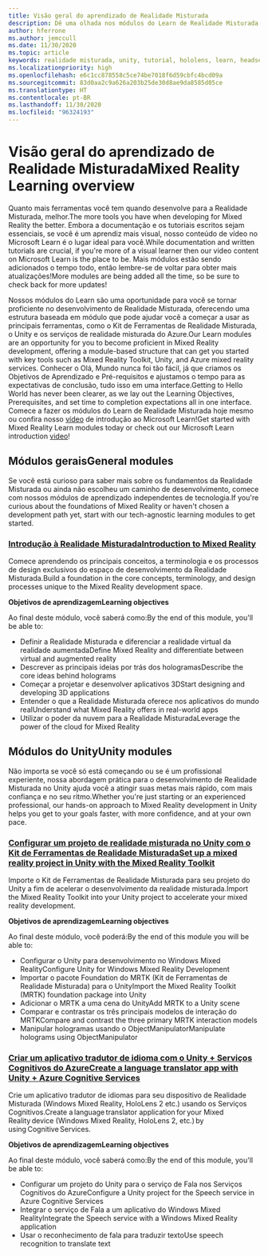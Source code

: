 ```yaml
---
title: Visão geral do aprendizado de Realidade Misturada
description: Dê uma olhada nos módulos do Learn de Realidade Misturada disponíveis.
author: hferrone
ms.author: jemccull
ms.date: 11/30/2020
ms.topic: article
keywords: realidade misturada, unity, tutorial, hololens, learn, headset de realidade misturada, headset do windows mixed reality, headset de realidade virtual, o que é a realidade virtual, o que é a realidade aumentada, MRTK, kit de ferramentas de realidade misturada, tradução de linguagem, Azure, serviços cognitivos do Azure
ms.localizationpriority: high
ms.openlocfilehash: e6c1cc878558c5ce74be7018f6d59cbfc4bcd09a
ms.sourcegitcommit: 83d0aa2c9a626a203b25de30d8ae9da8585d05ce
ms.translationtype: HT
ms.contentlocale: pt-BR
ms.lasthandoff: 11/30/2020
ms.locfileid: "96324193"
---
```

# <a name="mixed-reality-learning-overview"></a><span data-ttu-id="f7526-104">Visão geral do aprendizado de Realidade Misturada</span><span class="sxs-lookup"><span data-stu-id="f7526-104">Mixed Reality Learning overview</span></span>

<span data-ttu-id="f7526-105">Quanto mais ferramentas você tem quando desenvolve para a Realidade Misturada, melhor.</span><span class="sxs-lookup"><span data-stu-id="f7526-105">The more tools you have when developing for Mixed Reality the better.</span></span> <span data-ttu-id="f7526-106">Embora a documentação e os tutoriais escritos sejam essenciais, se você é um aprendiz mais visual, nosso conteúdo de vídeo no Microsoft Learn é o lugar ideal para você.</span><span class="sxs-lookup"><span data-stu-id="f7526-106">While documentation and written tutorials are crucial, if you're more of a visual learner then our video content on Microsoft Learn is the place to be.</span></span> <span data-ttu-id="f7526-107">Mais módulos estão sendo adicionados o tempo todo, então lembre-se de voltar para obter mais atualizações!</span><span class="sxs-lookup"><span data-stu-id="f7526-107">More modules are being added all the time, so be sure to check back for more updates!</span></span>

<span data-ttu-id="f7526-108">Nossos módulos do Learn são uma oportunidade para você se tornar proficiente no desenvolvimento de Realidade Misturada, oferecendo uma estrutura baseada em módulo que pode ajudar você a começar a usar as principais ferramentas, como o Kit de Ferramentas de Realidade Misturada, o Unity e os serviços de realidade misturada do Azure.</span><span class="sxs-lookup"><span data-stu-id="f7526-108">Our Learn modules are an opportunity for you to become proficient in Mixed Reality development, offering a module-based structure that can get you started with key tools such as Mixed Reality Toolkit, Unity, and Azure mixed reality services.</span></span> <span data-ttu-id="f7526-109">Conhecer o Olá, Mundo nunca foi tão fácil, já que criamos os Objetivos de Aprendizado e Pré-requisitos e ajustamos o tempo para as expectativas de conclusão, tudo isso em uma interface.</span><span class="sxs-lookup"><span data-stu-id="f7526-109">Getting to Hello World has never been clearer, as we lay out the Learning Objectives, Prerequisites, and set time to completion expectations all in one interface.</span></span> <span data-ttu-id="f7526-110">Comece a fazer os módulos do Learn de Realidade Misturada hoje mesmo ou confira nosso [vídeo](https://channel9.msdn.com/Blogs/One-Dev-Minute/What-is-Microsoft-Learn) de introdução ao Microsoft Learn!</span><span class="sxs-lookup"><span data-stu-id="f7526-110">Get started with Mixed Reality Learn modules today or check out our Microsoft Learn introduction [video](https://channel9.msdn.com/Blogs/One-Dev-Minute/What-is-Microsoft-Learn)!</span></span>

## <a name="general-modules"></a><span data-ttu-id="f7526-111">Módulos gerais</span><span class="sxs-lookup"><span data-stu-id="f7526-111">General modules</span></span>

<span data-ttu-id="f7526-112">Se você está curioso para saber mais sobre os fundamentos da Realidade Misturada ou ainda não escolheu um caminho de desenvolvimento, comece com nossos módulos de aprendizado independentes de tecnologia.</span><span class="sxs-lookup"><span data-stu-id="f7526-112">If you're curious about the foundations of Mixed Reality or haven't chosen a development path yet, start with our tech-agnostic learning modules to get started.</span></span>

### <a name="introduction-to-mixed-reality"></a>[<span data-ttu-id="f7526-113">Introdução à Realidade Misturada</span><span class="sxs-lookup"><span data-stu-id="f7526-113">Introduction to Mixed Reality</span></span>](https://docs.microsoft.com/learn/modules/intro-to-mixed-reality/)

<span data-ttu-id="f7526-114">Comece aprendendo os principais conceitos, a terminologia e os processos de design exclusivos do espaço de desenvolvimento da Realidade Misturada.</span><span class="sxs-lookup"><span data-stu-id="f7526-114">Build a foundation in the core concepts, terminology, and design processes unique to the Mixed Reality development space.</span></span>

<span data-ttu-id="f7526-115">**Objetivos de aprendizagem**</span><span class="sxs-lookup"><span data-stu-id="f7526-115">**Learning objectives**</span></span>

<span data-ttu-id="f7526-116">Ao final deste módulo, você saberá como:</span><span class="sxs-lookup"><span data-stu-id="f7526-116">By the end of this module, you'll be able to:</span></span>

* <span data-ttu-id="f7526-117">Definir a Realidade Misturada e diferenciar a realidade virtual da realidade aumentada</span><span class="sxs-lookup"><span data-stu-id="f7526-117">Define Mixed Reality and differentiate between virtual and augmented reality</span></span>
* <span data-ttu-id="f7526-118">Descrever as principais ideias por trás dos hologramas</span><span class="sxs-lookup"><span data-stu-id="f7526-118">Describe the core ideas behind holograms</span></span>
* <span data-ttu-id="f7526-119">Começar a projetar e desenvolver aplicativos 3D</span><span class="sxs-lookup"><span data-stu-id="f7526-119">Start designing and developing 3D applications</span></span>
* <span data-ttu-id="f7526-120">Entender o que a Realidade Misturada oferece nos aplicativos do mundo real</span><span class="sxs-lookup"><span data-stu-id="f7526-120">Understand what Mixed Reality offers in real-world apps</span></span>
* <span data-ttu-id="f7526-121">Utilizar o poder da nuvem para a Realidade Misturada</span><span class="sxs-lookup"><span data-stu-id="f7526-121">Leverage the power of the cloud for Mixed Reality</span></span>

## <a name="unity-modules"></a><span data-ttu-id="f7526-122">Módulos do Unity</span><span class="sxs-lookup"><span data-stu-id="f7526-122">Unity modules</span></span>

<span data-ttu-id="f7526-123">Não importa se você só está começando ou se é um profissional experiente, nossa abordagem prática para o desenvolvimento de Realidade Misturada no Unity ajuda você a atingir suas metas mais rápido, com mais confiança e no seu ritmo.</span><span class="sxs-lookup"><span data-stu-id="f7526-123">Whether you're just starting or an experienced professional, our hands-on approach to Mixed Reality development in Unity helps you get to your goals faster, with more confidence, and at your own pace.</span></span>

### <a name="set-up-a-mixed-reality-project-in-unity-with-the-mixed-reality-toolkit"></a>[<span data-ttu-id="f7526-124">Configurar um projeto de realidade misturada no Unity com o Kit de Ferramentas de Realidade Misturada</span><span class="sxs-lookup"><span data-stu-id="f7526-124">Set up a mixed reality project in Unity with the Mixed Reality Toolkit</span></span>](https://docs.microsoft.com/learn/modules/mixed-reality-toolkit-project-unity/)

<span data-ttu-id="f7526-125">Importe o Kit de Ferramentas de Realidade Misturada para seu projeto do Unity a fim de acelerar o desenvolvimento da realidade misturada.</span><span class="sxs-lookup"><span data-stu-id="f7526-125">Import the Mixed Reality Toolkit into your Unity project to accelerate your mixed reality development.</span></span>

<span data-ttu-id="f7526-126">**Objetivos de aprendizagem**</span><span class="sxs-lookup"><span data-stu-id="f7526-126">**Learning objectives**</span></span>

<span data-ttu-id="f7526-127">Ao final deste módulo, você poderá:</span><span class="sxs-lookup"><span data-stu-id="f7526-127">By the end of this module you will be able to:</span></span>

* <span data-ttu-id="f7526-128">Configurar o Unity para desenvolvimento no Windows Mixed Reality</span><span class="sxs-lookup"><span data-stu-id="f7526-128">Configure Unity for Windows Mixed Reality Development</span></span>
* <span data-ttu-id="f7526-129">Importar o pacote Foundation do MRTK (Kit de Ferramentas de Realidade Misturada) para o Unity</span><span class="sxs-lookup"><span data-stu-id="f7526-129">Import the Mixed Reality Toolkit (MRTK) foundation package into Unity</span></span>
* <span data-ttu-id="f7526-130">Adicionar o MRTK a uma cena do Unity</span><span class="sxs-lookup"><span data-stu-id="f7526-130">Add MRTK to a Unity scene</span></span>
* <span data-ttu-id="f7526-131">Comparar e contrastar os três principais modelos de interação do MRTK</span><span class="sxs-lookup"><span data-stu-id="f7526-131">Compare and contrast the three primary MRTK interaction models</span></span>
* <span data-ttu-id="f7526-132">Manipular hologramas usando o ObjectManipulator</span><span class="sxs-lookup"><span data-stu-id="f7526-132">Manipulate holograms using ObjectManipulator</span></span>

### <a name="create-a-language-translator-app-with-unity--azure-cognitive-services"></a>[<span data-ttu-id="f7526-133">Criar um aplicativo tradutor de idioma com o Unity + Serviços Cognitivos do Azure</span><span class="sxs-lookup"><span data-stu-id="f7526-133">Create a language translator app with Unity + Azure Cognitive Services</span></span>](https://docs.microsoft.com/learn/modules/create-language-translator-mixed-reality-application-unity-azure-cognitive-services/)

<span data-ttu-id="f7526-134">Crie um aplicativo tradutor de idiomas para seu dispositivo de Realidade Misturada (Windows Mixed Reality, HoloLens 2 etc.) usando os Serviços Cognitivos.</span><span class="sxs-lookup"><span data-stu-id="f7526-134">Create a language translator application for your Mixed Reality device (Windows Mixed Reality, HoloLens 2, etc.) by using Cognitive Services.</span></span>

<span data-ttu-id="f7526-135">**Objetivos de aprendizagem**</span><span class="sxs-lookup"><span data-stu-id="f7526-135">**Learning objectives**</span></span>

<span data-ttu-id="f7526-136">Ao final deste módulo, você saberá como:</span><span class="sxs-lookup"><span data-stu-id="f7526-136">By the end of this module, you'll be able to:</span></span>

* <span data-ttu-id="f7526-137">Configurar um projeto do Unity para o serviço de Fala nos Serviços Cognitivos do Azure</span><span class="sxs-lookup"><span data-stu-id="f7526-137">Configure a Unity project for the Speech service in Azure Cognitive Services</span></span>
* <span data-ttu-id="f7526-138">Integrar o serviço de Fala a um aplicativo do Windows Mixed Reality</span><span class="sxs-lookup"><span data-stu-id="f7526-138">Integrate the Speech service with a Windows Mixed Reality application</span></span>
* <span data-ttu-id="f7526-139">Usar o reconhecimento de fala para traduzir texto</span><span class="sxs-lookup"><span data-stu-id="f7526-139">Use speech recognition to translate text</span></span>